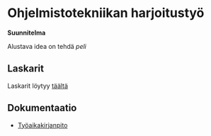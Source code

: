 # Ohjelmistotekniikan harjoitustyö

**Suunnitelma**

Alustava idea on tehdä *peli*

## Laskarit
Laskarit löytyy [täältä](./laskarit)

## Dokumentaatio

- [Työaikakirjanpito](./dokumentaatio/tuntikirjanpito.md)
